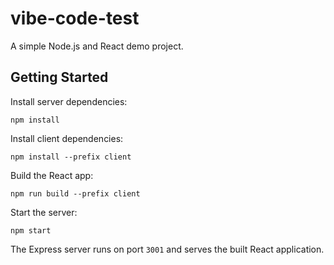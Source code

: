 # vibe-code-test

A simple Node.js and React demo project.

## Getting Started

Install server dependencies:

```
npm install
```

Install client dependencies:

```
npm install --prefix client
```

Build the React app:

```
npm run build --prefix client
```

Start the server:

```
npm start
```

The Express server runs on port `3001` and serves the built React application.
